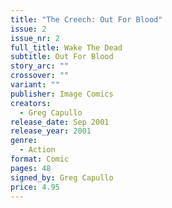 ```yaml
---
title: "The Creech: Out For Blood"
issue: 2
issue_nr: 2
full_title: Wake The Dead
subtitle: Out For Blood
story_arc: ""
crossover: ""
variant: ""
publisher: Image Comics
creators:
  - Greg Capullo
release_date: Sep 2001
release_year: 2001
genre:
  - Action
format: Comic
pages: 48
signed_by: Greg Capullo
price: 4.95
---
```

